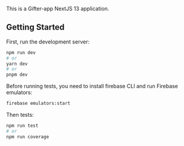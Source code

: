 This is a Gifter-app NextJS 13 application.

## Getting Started

First, run the development server:

```bash
npm run dev
# or
yarn dev
# or
pnpm dev
```

Before running tests, you need to install firebase CLI and run Firebase emulators:

```bash
firebase emulators:start
```
Then tests:
```bash
npm run test
# or
npm run coverage
```